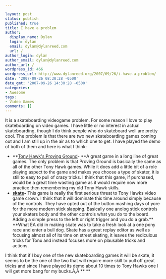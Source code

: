 ```yaml
---

layout: post
status: publish
published: true
title: I have a problem
author:
  display_name: Dylan
  login: dylan
  email: dylan@dylanreed.com
  url: /
author_login: dylan
author_email: dylan@dylanreed.com
author_url: /
wordpress_id: 466
wordpress_url: http://www.dylanreed.org/2007/09/26/i-have-a-problem/
date: '2007-09-26 08:30:28 -0500'
date_gmt: '2007-09-26 14:30:28 -0500'
categories:
- Awesome
tags:
- Video Games
comments: []
---
```


It is a skateboarding videogame problem. For some reason I love to play skateboarding on video games. I have little or no interest in actual skateboarding, though I do think people who do skateboard well are pretty cool. The problem is that there are two new skateboarding games coming out and I am still up in the air as to which one to get. I have played the demo of both of them and here is what I think:

  * **[Tony Hawk's Proving Ground][1]- **A great game in a long line of great games. The only problem is that Proving Ground is basically the same as all of the other Tony Hawk games. While it does add a little bit of a role playing aspect to the game and makes you choose a type of skater, it is still to easy to pull of crazy tricks. I think that this game, if purchased, would be a great time wasting game as it would require now more practice then remembering my old Tony Hawk skills.
  * **[skate][2]-** This game is really the first serious threat to Tony Hawks video game crown. I think that it will dominate this time around simply because of the controls. They have opted out of the button mashing days of yore for the more modern stick slapping. Basically one anolog stick controls your skaters body and the other controls what you do to the board. Adding a simple press to the left or right trigger and you do a grab.** **What EA did in making skate was to take a fresh look at a one pony race and enter a bull dog. Skate has a great replay editor as well as focusing almost all of its time on street skating, it leaves the rediculous tricks for Tonu and instead focuses more on plausable tricks and actions.
  


   [1]: http://amazon.com/gp/product/B000TEJFJO/ref=s9_flash_asin_image_8/103-4157346-8719853?pf_rd_m=ATVPDKIKX0DER&pf_rd_s=center-1&pf_rd_r=12D7Y2RFV9NYQ64Q5FBT&pf_rd_t=101&pf_rd_p=292858701&pf_rd_i=507846
   [2]: http://www.amazon.com/Electronic-Arts-Skate/dp/B000P0XA4I/ref=pd_bxgy_vg_img_b/103-4157346-8719853

  
I think that if I buy one of the new skateboarding games it will be skate, it seems to be the one of the two that will require more skill to pull off great tricks and since I have played its demo about 10 times to Tony Hawks one I will get more bang for my bucks.Ã‚Â ** **
